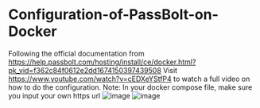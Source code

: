# Configuration-of-PassBolt-on-Docker
Following the official documentation from https://help.passbolt.com/hosting/install/ce/docker.html?pk_vid=f362c84f0612e2dd1674150397439508
Visit https://www.youtube.com/watch?v=cEDXeYStfP4 to watch a full video on how to do the configuration.
Note: In your docker compose file, make sure you input your own https url
![image](https://user-images.githubusercontent.com/99332618/213583353-22e670be-1e22-4726-9935-435d500ab99e.png)
![image](https://user-images.githubusercontent.com/99332618/213583435-affadf4c-af19-47ac-b688-8bb1dadbca5e.png)
